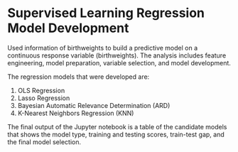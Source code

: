 # Supervised Learning Regression Model Development

Used information of birthweights to build a predictive model on a continuous response variable (birthweights). The analysis includes feature engineering, model preparation, variable selection, and model development.

The regression models that were developed are:
1. OLS Regression
2. Lasso Regression
3. Bayesian Automatic Relevance Determination (ARD)
4. K-Nearest Neighbors Regression (KNN)

The final output of the Jupyter notebook is a table of the candidate models that shows the model type, training and testing scores, train-test gap, and the final model selection.
